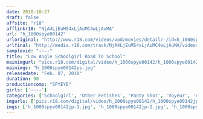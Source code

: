 ```yaml
---
date: 2018-10-27
draft: false
affsite: "r18"
afflinkr18: "NjA4LjEuMS4xLjAuMC4wLjAuMA"
url: "h_1000spye00142"
urloriginal: "http://www.r18.com/videos/vod/movies/detail/-/id=h_1000spye00142"
urlfinal: "http://media.r18.com/track/NjA4LjEuMS4xLjAuMC4wLjAuMA/videos/vod/movies/detail/-/id=h_1000spye00142"
samplevid: "----"
title: "Low Angle Schoolgirl Road To School"
mainimgurl: "pics.r18.com/digital/video/h_1000spye00142/h_1000spye00142ps.jpg"
mainimgs: "h_1000spye00142ps.jpg"
releasedate: "Feb. 07, 2018"
duration: 90
productioncomp: "SPYEYE"
girls: ['----']
categories: ['Schoolgirl', 'Other Fetishes', 'Panty Shot', 'Voyeur', 'Amateur']
imgurls: ['pics.r18.com/digital/video/h_1000spye00142/h_1000spye00142jp-1.jpg', 'pics.r18.com/digital/video/h_1000spye00142/h_1000spye00142jp-2.jpg', 'pics.r18.com/digital/video/h_1000spye00142/h_1000spye00142jp-3.jpg', 'pics.r18.com/digital/video/h_1000spye00142/h_1000spye00142jp-4.jpg', 'pics.r18.com/digital/video/h_1000spye00142/h_1000spye00142jp-5.jpg', 'pics.r18.com/digital/video/h_1000spye00142/h_1000spye00142jp-6.jpg', 'pics.r18.com/digital/video/h_1000spye00142/h_1000spye00142jp-7.jpg', 'pics.r18.com/digital/video/h_1000spye00142/h_1000spye00142jp-8.jpg', 'pics.r18.com/digital/video/h_1000spye00142/h_1000spye00142jp-9.jpg', 'pics.r18.com/digital/video/h_1000spye00142/h_1000spye00142jp-10.jpg', 'pics.r18.com/digital/video/h_1000spye00142/h_1000spye00142jp-11.jpg', 'pics.r18.com/digital/video/h_1000spye00142/h_1000spye00142jp-12.jpg', 'pics.r18.com/digital/video/h_1000spye00142/h_1000spye00142jp-13.jpg', 'pics.r18.com/digital/video/h_1000spye00142/h_1000spye00142jp-14.jpg', 'pics.r18.com/digital/video/h_1000spye00142/h_1000spye00142jp-15.jpg', 'pics.r18.com/digital/video/h_1000spye00142/h_1000spye00142jp-16.jpg', 'pics.r18.com/digital/video/h_1000spye00142/h_1000spye00142jp-17.jpg', 'pics.r18.com/digital/video/h_1000spye00142/h_1000spye00142jp-18.jpg', 'pics.r18.com/digital/video/h_1000spye00142/h_1000spye00142jp-19.jpg', 'pics.r18.com/digital/video/h_1000spye00142/h_1000spye00142jp-20.jpg']
imgs: ['h_1000spye00142jp-1.jpg', 'h_1000spye00142jp-2.jpg', 'h_1000spye00142jp-3.jpg', 'h_1000spye00142jp-4.jpg', 'h_1000spye00142jp-5.jpg', 'h_1000spye00142jp-6.jpg', 'h_1000spye00142jp-7.jpg', 'h_1000spye00142jp-8.jpg', 'h_1000spye00142jp-9.jpg', 'h_1000spye00142jp-10.jpg', 'h_1000spye00142jp-11.jpg', 'h_1000spye00142jp-12.jpg', 'h_1000spye00142jp-13.jpg', 'h_1000spye00142jp-14.jpg', 'h_1000spye00142jp-15.jpg', 'h_1000spye00142jp-16.jpg', 'h_1000spye00142jp-17.jpg', 'h_1000spye00142jp-18.jpg', 'h_1000spye00142jp-19.jpg', 'h_1000spye00142jp-20.jpg']
---
```

